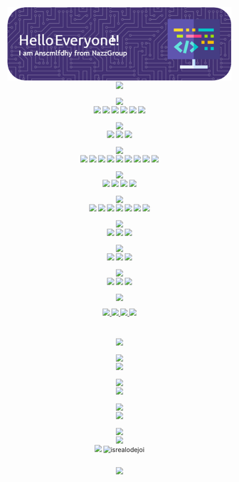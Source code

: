 <div align="center">
<img src="/banner.png"/>
<br>  
<img height="250" src="https://media.giphy.com/media/M9gbBd9nbDrOTu1Mqx/giphy.gif"/>
<br>
<br>
<!--Badge Skill-->
<img height="30" src="https://img.shields.io/badge/My%20Skills-green?style=for-the-badge&logo=framework&logoColor=black"/><br>
<img src="https://img.shields.io/badge/HTML5-E34F26?style=for-the-badge&logo=html5&logoColor=white"> <img src="https://img.shields.io/badge/JavaScript-323330?style=for-the-badge&logo=javascript&logoColor=F7DF1E"> <img src="https://img.shields.io/badge/PHP-777BB4?style=for-the-badge&logo=php&logoColor=white"> <img src="https://img.shields.io/badge/Python-FFD43B?style=for-the-badge&logo=python&logoColor=blue"> <img src="https://img.shields.io/badge/C%2B%2B-00599C?style=for-the-badge&logo=c%2B%2B&logoColor=white"> <img src="https://img.shields.io/badge/json-5E5C5C?style=for-the-badge&logo=json&logoColor=white">
<br>
<br>
  <!--DataBase-->
<img height="30" src="https://img.shields.io/badge/Data%20Base-green?style=for-the-badge&logo=framework&logoColor=black"/><br>
<img src="https://img.shields.io/badge/MySQL-005C84?style=for-the-badge&logo=mysql&logoColor=white"/> <img src="https://img.shields.io/badge/MariaDB-003545?style=for-the-badge&logo=mariadb&logoColor=white"/> <img src="https://img.shields.io/badge/MongoDB-4EA94B?style=for-the-badge&logo=mongodb&logoColor=white"/>
<br>
<br>
  <!--FRAMWORK-->
<img height="30" src="https://img.shields.io/badge/Framework-green?style=for-the-badge&logo=framework&logoColor=black"/><br>
<img src="https://img.shields.io/badge/Bootstrap-563D7C?style=for-the-badge&logo=bootstrap&logoColor=white"/> <img src="https://img.shields.io/badge/Docker-2CA5E0?style=for-the-badge&logo=docker&logoColor=white"/> <img src="https://img.shields.io/badge/Nginx-009639?style=for-the-badge&logo=nginx&logoColor=white"/> <img src="https://img.shields.io/badge/Node%20js-339933?style=for-the-badge&logo=nodedotjs&logoColor=white"/> <img src="https://img.shields.io/badge/ngrok-140648?style=for-the-badge&logo=Ngrok&logoColor=white"/> <img src="https://img.shields.io/badge/npm-CB3837?style=for-the-badge&logo=npm&logoColor=white"/> <img src="https://img.shields.io/badge/Yarn-2C8EBB?style=for-the-badge&logo=yarn&logoColor=white"/> <img src="https://img.shields.io/badge/Laravel-FF2D20?style=for-the-badge&logo=laravel&logoColor=white"/> <img src="https://img.shields.io/badge/Xampp-F37623?style=for-the-badge&logo=xampp&logoColor=white"/>
<br>
<br>
<!--IDE-->
<img height="30" src="https://img.shields.io/badge/IDE%20&%20PLUGIN-green?style=for-the-badge&logo=framework&logoColor=black"/><br>
<img src="https://img.shields.io/badge/Arduino_IDE-00979D?style=for-the-badge&logo=arduino&logoColor=white"/> <img src="https://img.shields.io/badge/VSCode-0078D4?style=for-the-badge&logo=visual%20studio%20code&logoColor=white"/> <img src="https://img.shields.io/badge/Editor%20Config-E0EFEF?style=for-the-badge&logo=editorconfig&logoColor=000"/> <img src="https://img.shields.io/badge/Raspberry%20Pi-A22846?style=for-the-badge&logo=Raspberry%20Pi&logoColor=white"/>
<br>
<br>
<!--MY OS-->
<img height="30" src="https://img.shields.io/badge/MY%20OS-green?style=for-the-badge&logo=framework&logoColor=black"/><br>
<img src="https://img.shields.io/badge/Android-3DDC84?style=for-the-badge&logo=android&logoColor=white"/> <img src="https://img.shields.io/badge/Debian-A81D33?style=for-the-badge&logo=debian&logoColor=white"/> <img src="https://img.shields.io/badge/Kali_Linux-557C94?style=for-the-badge&logo=kali-linux&logoColor=white"/> <img src="https://img.shields.io/badge/Ubuntu-E95420?style=for-the-badge&logo=ubuntu&logoColor=white"/> <img src="https://img.shields.io/badge/Windows-0078D6?style=for-the-badge&logo=windows&logoColor=white"/> <img src="https://img.shields.io/badge/OpenWrt-00B5E2?style=for-the-badge&logo=OpenWrt&logoColor=white"/> <img src="https://img.shields.io/badge/mac%20os-000000?style=for-the-badge&logo=apple&logoColor=white"/>
<br>
<br>
<!--🔒 Security Tools-->
<img height="30" src="https://img.shields.io/badge/Security%20Tools-green?style=for-the-badge&logo=framework&logoColor=black"><br>
<img src="https://img.shields.io/badge/metasploit-2596CD?style=for-the-badge&logo=metasploit&logoColor=white"/> <img src="https://img.shields.io/badge/Wireshark-1679A7?style=for-the-badge&logo=Wireshark&logoColor=white"/> <img src="https://img.shields.io/badge/burpsuite-FF6633?style=for-the-badge&logo=burpsuite&logoColor=white"/>
<br>
<br>
<!--Terminal-->
<img height="30" src="https://img.shields.io/badge/My%20Terminal-green?style=for-the-badge&logo=framework&logoColor=black"/><br>
<img src="https://img.shields.io/badge/GIT-E44C30?style=for-the-badge&logo=git&logoColor=white"/> <img src="https://img.shields.io/badge/powershell-5391FE?style=for-the-badge&logo=powershell&logoColor=white"/> <img src="https://img.shields.io/badge/windows%20terminal-4D4D4D?style=for-the-badge&logo=windows%20terminal&logoColor=white"/>
<br>
<br>
<!--VM-->
<img height="30" src="https://img.shields.io/badge/Virtualization-green?style=for-the-badge&logo=framework&logoColor=black"/><br>
<img src="https://img.shields.io/badge/VMware-231f20?style=for-the-badge&logo=VMware&logoColor=white"/> <img src="https://img.shields.io/badge/VirtualBox-21416b?style=for-the-badge&logo=VirtualBox&logoColor=white"/> <img src="https://img.shields.io/badge/Docker%20Compose-2496ED?style=for-the-badge&logo=docker&logoColor=white"/>
<br>
<br>
<!--CONNECT-->
<img height="30" src="https://img.shields.io/badge/Connect%20With%20Me!-green?style=for-the-badge&logo=framework&logoColor=black"/><br>
<p align="center"> <a href="https://facebook.com/anscmlfdhy27"> <img src="https://img.shields.io/badge/Facebook-1877F2?style=for-the-badge&logo=facebook&logoColor=white"/> </a> <a href="https://instagram.com/ig.anscmlfdhy"> <img src="https://img.shields.io/badge/Instagram-E4405F?style=for-the-badge&logo=instagram&logoColor=white"/> </a> <a href="mail.com/anasofficialsweb1@gmail.com"> <img src="https://img.shields.io/badge/Gmail-D14836?style=for-the-badge&logo=gmail&logoColor=white"/> </a> <a href="discord.gg/rrq_ansmclfdhy"> <img src="https://img.shields.io/badge/Discord-5865F2?style=for-the-badge&logo=discord&logoColor=white"></a> 
</p>
<br>
<br>
<img src="https://img.shields.io/badge/-HackerGank-purple?style=for-the-badge&logo=&logoColor=white">
<br>
<br>
<!--My Stats-->
<img height="30" src="https://img.shields.io/badge/My%20Stats-green?style=for-the-badge&logo=framework&logoColor=black">
<br>
<img src="https://github-readme-stats.vercel.app/api?username=nassofficial&show_icons=true&theme=gruvbox">
<br>
<br>
<!--Graph-->
<img height="30" src="https://img.shields.io/badge/My%20Graph-green?style=for-the-badge&logo=framework&logoColor=black"/>
<br>
<img src="https://github-readme-activity-graph.vercel.app/graph?username=NassOfficial&theme=merko"/>
<br>
<br>
<!--Language-->
<img height="30" src="https://img.shields.io/badge/Language-green?style=for-the-badge&logo=framework&logoColor=black"/>
<br>
<img src="https://github-readme-stats.vercel.app/api/top-langs/?username=NassOfficial&theme=merko"/>
<br>
<br>
<!--My Card-->
<img height="30" src="https://img.shields.io/badge/My%20Cards-green?style=for-the-badge&logo=framework&logoColor=black"/>
<br>
<img src="https://github-profile-summary-cards.vercel.app/api/cards/profile-details?username=NassOfficial&theme=merko"/>
<br>
<!--Dll-->
<img src="https://img.shields.io/badge/Text%20Editor-Visual%20Studio%20Code-red?&logo=visual%20studio%20code&logoColor=red"/>
<img src="https://komarev.com/ghpvc/?username=goonesmile&label=Profile%20views&color=0e75b6&style=flat" alt="isrealodejoi"/>
<br>
<br>
  
<a href="https://instagram.com/ig.anscmlfdhy"> <img src="https://img.shields.io/badge/Copyright©2025%20|NazzGroup-000000?">
</div>
